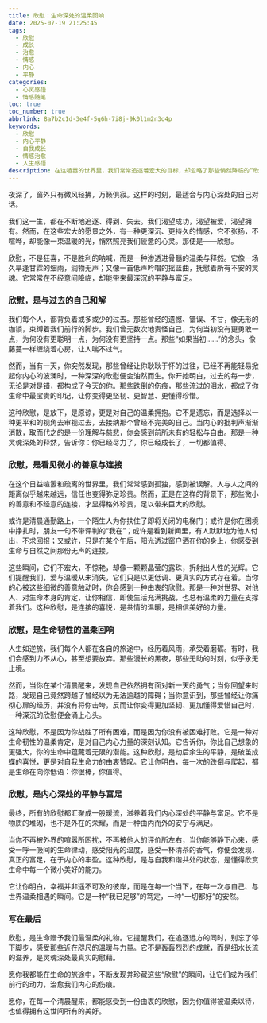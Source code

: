```yaml
---
title: 欣慰：生命深处的温柔回响
date: 2025-07-19 21:25:45
tags:
  - 欣慰
  - 成长
  - 治愈
  - 情感
  - 内心
  - 平静
categories:
  - 心灵感悟
  - 情感随笔
toc: true
toc_number: true
abbrlink: 8a7b2c1d-3e4f-5g6h-7i8j-9k0l1m2n3o4p
keywords:
  - 欣慰
  - 内心平静
  - 自我成长
  - 情感治愈
  - 人生感悟
description: 在这喧嚣的世界里，我们常常追逐着宏大的目标，却忽略了那些悄然降临的“欣慰”时刻。它不是惊天动地的喜悦，而是一种渗透进骨髓的温柔与释然，是与过去的自己和解，是看见微小的善意，是生命韧性的温柔回响。这篇文章，将带你一同感受这份深藏于心的平静与富足，探寻那些让灵魂得以安放的瞬间。
---
```


夜深了，窗外只有微风轻拂，万籁俱寂。这样的时刻，最适合与内心深处的自己对话。

我们这一生，都在不断地追逐、得到、失去。我们渴望成功，渴望被爱，渴望拥有。然而，在这些宏大的愿景之外，有一种更深沉、更持久的情感，它不张扬，不喧哗，却能像一束温暖的光，悄然照亮我们疲惫的心灵。那便是——欣慰。

欣慰，不是狂喜，不是胜利的呐喊，而是一种渗透进骨髓的温柔与释然。它像一场久旱逢甘霖的细雨，润物无声；又像一首低声吟唱的摇篮曲，抚慰着所有不安的灵魂。它常常在不经意间降临，却能带来最深沉的平静与富足。

### 欣慰，是与过去的自己和解

我们每个人，都背负着或多或少的过去。那些曾经的遗憾、错误、不甘，像无形的枷锁，束缚着我们前行的脚步。我们曾无数次地责怪自己，为何当初没有更勇敢一点，为何没有更聪明一点，为何没有更坚持一点。那些“如果当初……”的念头，像藤蔓一样缠绕着心房，让人喘不过气。

然而，当有一天，你突然发现，那些曾经让你耿耿于怀的过往，已经不再能轻易掀起你内心的波澜时，一种深深的欣慰便会油然而生。你开始明白，过去的每一步，无论是对是错，都构成了今天的你。那些跌倒的伤痕，那些流过的泪水，都成了你生命中最宝贵的印记，让你变得更坚韧、更智慧、更懂得珍惜。

这种欣慰，是放下，是原谅，更是对自己的温柔拥抱。它不是遗忘，而是选择以一种更平和的视角去审视过去，去接纳那个曾经不完美的自己。当内心的批判声渐渐消散，取而代之的是一份理解与慈悲，你会感到前所未有的轻松与自由。那是一种灵魂深处的释然，告诉你：你已经尽力了，你已经成长了，一切都值得。

### 欣慰，是看见微小的善意与连接

在这个日益喧嚣和疏离的世界里，我们常常感到孤独，感到被误解。人与人之间的距离似乎越来越远，信任也变得弥足珍贵。然而，正是在这样的背景下，那些微小的善意和不经意的连接，才显得格外珍贵，足以带来巨大的欣慰。

或许是清晨通勤路上，一个陌生人为你扶住了即将关闭的电梯门；或许是你在困境中挣扎时，朋友一句不带评判的“我在”；或许是看到新闻里，有人默默地为他人付出，不求回报；又或许，只是在某个午后，阳光透过窗户洒在你的身上，你感受到生命与自然之间那份无声的连接。

这些瞬间，它们不宏大，不惊艳，却像一颗颗晶莹的露珠，折射出人性的光辉。它们提醒我们，爱与温暖从未消失，它们只是以更低调、更真实的方式存在着。当你的心被这些细微的善意触动时，你会感到一种由衷的欣慰。那是一种对世界、对他人、对生命本身的肯定，让你相信，即使生活充满挑战，也总有温柔的力量在支撑着我们。这种欣慰，是连接的喜悦，是共情的温暖，是相信美好的力量。

### 欣慰，是生命韧性的温柔回响

人生如逆旅，我们每个人都在各自的旅途中，经历着风雨，承受着磨砺。有时，我们会感到力不从心，甚至想要放弃。那些漫长的黑夜，那些无助的时刻，似乎永无止境。

然而，当你在某个清晨醒来，发现自己依然拥有面对新一天的勇气；当你回望来时路，发现自己竟然跨越了曾经以为无法逾越的障碍；当你意识到，那些曾经让你痛彻心扉的经历，并没有将你击垮，反而让你变得更加坚韧、更加懂得爱惜自己时，一种深沉的欣慰便会涌上心头。

这种欣慰，不是因为你战胜了所有困难，而是因为你没有被困难打败。它是一种对生命韧性的温柔肯定，是对自己内心力量的深刻认知。它告诉你，你比自己想象的更强大，你的生命中蕴藏着无限的潜能。这种欣慰，是劫后余生的平静，是破茧成蝶的喜悦，更是对自我生命力的由衷赞叹。它让你明白，每一次的跌倒与爬起，都是生命在向你低语：你很棒，你值得。

### 欣慰，是内心深处的平静与富足

最终，所有的欣慰都汇聚成一股暖流，滋养着我们内心深处的平静与富足。它不是物质的堆砌，也不是外在的荣耀，而是一种由内而外的安宁与满足。

当你不再被外界的喧嚣所困扰，不再被他人的评价所左右，当你能够静下心来，感受一呼一吸间的生命律动，感受阳光的温度，感受一杯清茶的香气，你便会发现，真正的富足，在于内心的丰盈。这种欣慰，是与自我和谐共处的状态，是懂得欣赏生命中每一个微小美好的能力。

它让你明白，幸福并非遥不可及的彼岸，而是在每一个当下，在每一次与自己、与世界温柔相遇的瞬间。它是一种“我已足够”的笃定，一种“一切都好”的安然。

### 写在最后

欣慰，是生命赠予我们最温柔的礼物。它提醒我们，在追逐远方的同时，别忘了停下脚步，感受那些近在咫尺的温暖与力量。它不是轰轰烈烈的成就，而是细水长流的滋养，是灵魂深处最真实的慰藉。

愿你我都能在生命的旅途中，不断发现并珍藏这些“欣慰”的瞬间，让它们成为我们前行的动力，治愈我们内心的伤痕。

愿你，在每一个清晨醒来，都能感受到一份由衷的欣慰，因为你值得被温柔以待，也值得拥有这世间所有的美好。